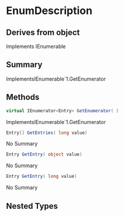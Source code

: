 # EnumDescription

## Derives from object
Implements IEnumerable<Entry>

## Summary

ImplementsIEnumerable`1.GetEnumerator
## Methods

```c#
virtual IEnumerator<Entry> GetEnumerator( ) 
```
ImplementsIEnumerable`1.GetEnumerator
```c#
Entry[] GetEntries( long value) 
```
No Summary
```c#
Entry GetEntry( object value) 
```
No Summary
```c#
Entry GetEntry( long value) 
```
No Summary
## Nested Types


